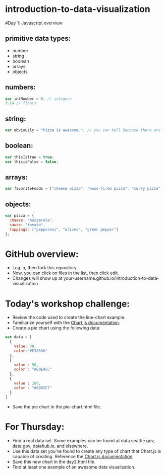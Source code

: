 introduction-to-data-visualization
==================================

#Day 1: Javascript overview

## primitive data types:
- number
- string
- boolean
- arrays
- objects

## numbers:
```javascript
var intNumber = 8; // integers
3.14 // floats
```

## string:
```javascript
var obviously = "Pizza is awesome."; // you can tell because there are quotes around the string
```

## boolean:
```javascript
var thisIsTrue = true;
var thisisFalse = false;
```

## arrays:
```javascript
var favoriteFoods = ["cheese pizza", "wood-fired pizza", "curry pizza", "smoked salmon pizza", "pepperoni pizza"];
```
## objects:
```javascript
var pizza = {
  cheese: "mozzarela",
  sauce: "tomato",
  toppings: ["pepperoni", "olives", "green pepper"]
};
```

# GitHub overview:
- Log in, then fork this repository.
- Now, you can click on files in the list, then click edit.
- Changes will show up at your-username.github.io/introduction-to-data-visualization

# Today's workshop challenge:
- Review the code used to create the line-chart example.
- Familiarize yourself with the [Chart.js documentation](http://www.chartjs.org/docs/).
- Create a pie chart using the following data:
```javascript
var data = [
  {
    value: 30,
    color:"#F38630"
  },
  {
    value : 50,
    color : "#E0E4CC"
  },
  {
    value : 100,
    color : "#69D2E7"
  }     
]
```
- Save the pie chart in the pie-chart.html file.

# For Thursday:
- Find a real data set. Some examples can be found at data.seattle.gov, data.gov, datahub.io, and elsewhere.
- Use this data set you've found to create any type of chart that Chart.js is capable of creating. Reference the [Chart.js documentation](http://www.chartjs.org/docs/).
- Save this new chart in the day2.html file.
- Find at least one example of an awesome data visualization.